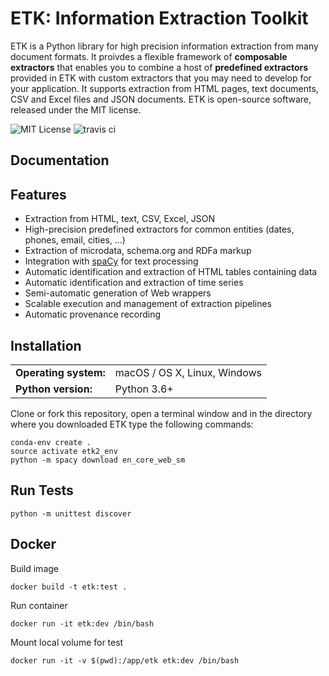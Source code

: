 # ETK: Information Extraction Toolkit

ETK is a Python library for high precision information extraction from many document formats.
It proivdes a flexible framework of **composable extractors** that enables you to combine a host of **predefined extractors** provided in ETK with custom extractors that you may need to develop for your application.
It supports extraction from HTML pages, text documents, CSV and Excel files and JSON documents.
ETK is open-source software, released under the MIT license.



![MIT License](https://img.shields.io/badge/license-MIT-blue.svg) ![travis ci](https://travis-ci.org/usc-isi-i2/etk.svg?branch=etk2)

## Documentation


## Features

* Extraction from HTML, text, CSV, Excel, JSON
* High-precision predefined extractors for common entities (dates, phones, email, cities, ...)
* Extraction of microdata, schema.org and RDFa markup
* Integration with [spaCy](https://github.com/explosion/spaCy) for text processing
* Automatic identification and extraction of HTML tables containing data
* Automatic identification and extraction of time series
* Semi-automatic generation of Web wrappers
* Scalable execution and management of extraction pipelines
* Automatic provenance recording

## Installation

<table>
  <tr><td><b>Operating system:</td><td>macOS / OS X, Linux, Windows</td></tr>
  <tr><td><b>Python version:</td><td>Python 3.6+</td></tr>
<table>

Clone or fork this repository, open a terminal window and in the directory where you downloaded ETK type the following commands:
```
conda-env create .
source activate etk2_env
python -m spacy download en_core_web_sm
```

## Run Tests

`python -m unittest discover`

## Docker

Build image

`docker build -t etk:test .`

Run container

`docker run -it etk:dev /bin/bash`

Mount local volume for test

`docker run -it -v $(pwd):/app/etk etk:dev /bin/bash`
